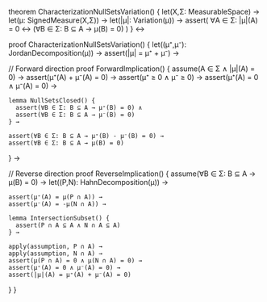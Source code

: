 theorem CharacterizationNullSetsVariation() {
  let(X,Σ: MeasurableSpace) →
  let(μ: SignedMeasure(X,Σ)) →
  let(|μ|: Variation(μ)) →
  assert(
    ∀A ∈ Σ: |μ|(A) = 0 ↔ (∀B ∈ Σ: B ⊆ A → μ(B) = 0)
  )
} ↔

proof CharacterizationNullSetsVariation() {
  let((μ⁺,μ⁻): JordanDecomposition(μ)) →
  assert(|μ| = μ⁺ + μ⁻) →
  
  // Forward direction
  proof ForwardImplication() {
    assume(A ∈ Σ ∧ |μ|(A) = 0) →
    assert(μ⁺(A) + μ⁻(A) = 0) →
    assert(μ⁺ ≥ 0 ∧ μ⁻ ≥ 0) →
    assert(μ⁺(A) = 0 ∧ μ⁻(A) = 0) →
    
    lemma NullSetsClosed() {
      assert(∀B ∈ Σ: B ⊆ A → μ⁺(B) = 0) ∧
      assert(∀B ∈ Σ: B ⊆ A → μ⁻(B) = 0)
    } →
    
    assert(∀B ∈ Σ: B ⊆ A → μ⁺(B) - μ⁻(B) = 0) →
    assert(∀B ∈ Σ: B ⊆ A → μ(B) = 0)
  } →
  
  // Reverse direction
  proof ReverseImplication() {
    assume(∀B ∈ Σ: B ⊆ A → μ(B) = 0) →
    let((P,N): HahnDecomposition(μ)) →
    
    assert(μ⁺(A) = μ(P ∩ A)) →
    assert(μ⁻(A) = -μ(N ∩ A)) →
    
    lemma IntersectionSubset() {
      assert(P ∩ A ⊆ A ∧ N ∩ A ⊆ A)
    } →
    
    apply(assumption, P ∩ A) →
    apply(assumption, N ∩ A) →
    assert(μ(P ∩ A) = 0 ∧ μ(N ∩ A) = 0) →
    assert(μ⁺(A) = 0 ∧ μ⁻(A) = 0) →
    assert(|μ|(A) = μ⁺(A) + μ⁻(A) = 0)
  }
}